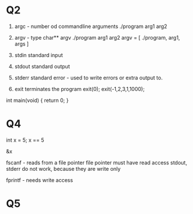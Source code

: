 Q2
====================

1. argc - number od commandline arguments
./program arg1 arg2

2. argv - type char** argv
./program arg1 arg2
argv = [
    ./program,
    arg1,
    args
]


3. stdin
standard input

4. stdout
standard output

5. stderr
standard error - used to write errors or extra output to.

6. exit
terminates the program
exit(0);
exit(-1,2,3,1,1000);

int main(void) {
    return 0;
}

Q4
========================

int x = 5;
x == 5

&x

fscanf - reads from a file pointer
file pointer must have read access
stdout, stderr do not work, because they are write only

fprintf - needs write access

Q5
=========================


